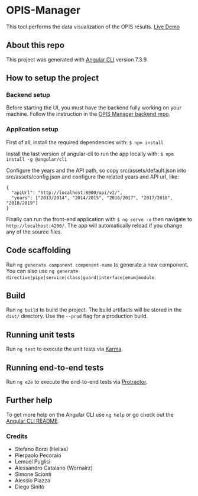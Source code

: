 # OPIS-Manager
This tool performs the data visualization of the OPIS results. [Live Demo](https://unict-dmi.github.io/OPIS-Manager/) 

## About this repo
This project was generated with [Angular CLI](https://github.com/angular/angular-cli) version 7.3.9.

## How to setup the project

### Backend setup

Before starting the UI, you must have the backend fully working on your machine. Follow the instruction in the [OPIS Manager backend repo](https://github.com/UNICT-DMI/opis-manager-core).

### Application setup

First of all, install the required dependencies with:
`$ npm install`

Install the last version of angular-cli to run the app locally with:
`$ npm install -g @angular/cli`

Configure the years and the API path, so copy src/assets/default.json into src/assets/config.json and configure the related years and API url, like:

```
{
  "apiUrl": "http://localhost:8000/api/v2/",
  "years": ["2013/2014", "2014/2015", "2016/2017", "2017/2018", "2018/2019"]
}
```

Finally can run the front-end application with `$ ng serve -o`  then navigate to `http://localhost:4200/`. The app will automatically reload if you change any of the source files.

## Code scaffolding

Run `ng generate component component-name` to generate a new component. You can also use `ng generate directive|pipe|service|class|guard|interface|enum|module`.

## Build

Run `ng build` to build the project. The build artifacts will be stored in the `dist/` directory. Use the `--prod` flag for a production build.

## Running unit tests

Run `ng test` to execute the unit tests via [Karma](https://karma-runner.github.io).

## Running end-to-end tests

Run `ng e2e` to execute the end-to-end tests via [Protractor](http://www.protractortest.org/).

## Further help

To get more help on the Angular CLI use `ng help` or go check out the [Angular CLI README](https://github.com/angular/angular-cli/blob/master/README.md).


### Credits

- Stefano Borzì (Helias)
- Pierpaolo Pecoraio
- Lemuel Puglisi
- Alessandro Catalano (Wornairz)
- Simone Scionti
- Alessio Piazza
- Diego Sinitò
